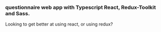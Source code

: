 ### questionnaire web app with Typescript React, Redux-Toolkit and Sass.

Looking to get better at using react, or using redux?
